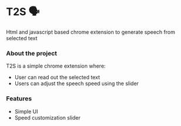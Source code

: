 

# **T2S** 🗣️


Html and javascript based chrome extension to generate speech from selected text


###  About the project 

T2S is a simple chrome extension where:
- User can read out the selected text
- Users can adjust the speech speed using the slider

###   Features 

- Simple UI
- Speed customization slider

